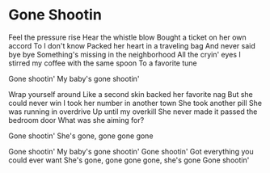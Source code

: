 # Gone Shootin

Feel the pressure rise
Hear the whistle blow
Bought a ticket on her own accord
To I don't know
Packed her heart in a traveling bag
And never said bye bye
Something's missing in the neighborhood
All the cryin' eyes
I stirred my coffee with the same spoon
To a favorite tune

Gone shootin'
My baby's gone shootin'

Wrap yourself around
Like a second skin
backed her favorite nag
But she could never win
I took her number in another town
She took another pill
She was running in overdrive
Up until my overkill
She never made it passed the bedroom door
What was she aiming for?

Gone shootin'
She's gone, gone gone gone

Gone shootin'
My baby's gone shootin'
Gone shootin'
Got everything you could ever want
She's gone, gone gone gone, she's gone
Gone shootin'